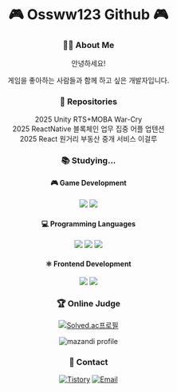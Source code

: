 <div align="center">
  <h1>🎮 Ossww123 Github 🎮</h1>
</div>

<div align="center">

### 👨‍💻 About Me
안녕하세요!

게임을 좋아하는 사람들과 함께 하고 싶은 개발자입니다.  

### 📁 Repositories
2025 Unity RTS+MOBA War-Cry  
2025 ReactNative 블록체인 업무 집중 어플 업텐션  
2025 React 원거리 부동산 중개 서비스 이걸루

### 📚 Studying...

#### 🎮 Game Development
<img src="https://img.shields.io/badge/Unity-000000?style=flat-square&logo=unity&logoColor=white"/>
<img src="https://img.shields.io/badge/Unreal_Engine-313131?style=flat-square&logo=unrealengine&logoColor=white"/>

#### 💻 Programming Languages
<img src="https://img.shields.io/badge/C%23-239120?style=flat-square&logo=csharp&logoColor=white"/>
<img src="https://img.shields.io/badge/C++-00599C?style=flat-square&logo=cplusplus&logoColor=white"/>
<img src="https://img.shields.io/badge/JavaScript-F7DF1E?style=flat-square&logo=javascript&logoColor=black"/>

#### ⚛️ Frontend Development
<img src="https://img.shields.io/badge/React-61DAFB?style=flat-square&logo=react&logoColor=black"/>
<img src="https://img.shields.io/badge/React_Native-61DAFB?style=flat-square&logo=react&logoColor=black"/>

### 🏆 Online Judge

[![Solved.ac프로필](http://mazassumnida.wtf/api/v2/generate_badge?boj=osw9921)](https://solved.ac/osw9921)

![mazandi profile](http://mazandi.herokuapp.com/api?handle=osw9921&theme=cold)

### 📧 Contact
[![Tistory](https://img.shields.io/badge/Tistory-FF5722?style=for-the-badge&logo=blogger&logoColor=white)](https://s-nova.tistory.com/)
[![Email](https://img.shields.io/badge/Email-EA4335?style=for-the-badge&logo=gmail&logoColor=white)](mailto:osw9921@gmail.com)

</div>
